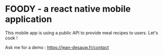# FOODY - a react native mobile application #

This mobile app is using a public API to provide meal recipes to users. Let's cook !

Ask me for a demo : https://jean-desauw.fr/contact
